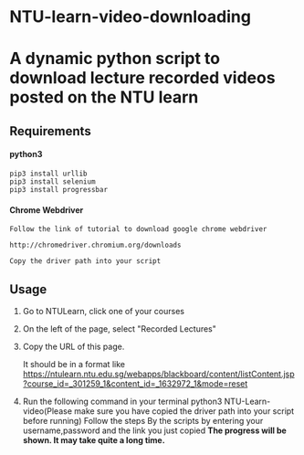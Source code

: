 # NTU-learn-video-downloading


# A dynamic python script to download lecture recorded videos posted on the NTU learn


## Requirements


#### python3

    pip3 install urllib
    pip3 install selenium
    pip3 install progressbar


#### Chrome Webdriver
    Follow the link of tutorial to download google chrome webdriver

    http://chromedriver.chromium.org/downloads
    
    Copy the driver path into your script


## Usage

1. Go to NTULearn, click one of your courses
2. On the left of the page, select "Recorded Lectures"
3. Copy the URL of this page.
    
    It should be in a format like
    https://ntulearn.ntu.edu.sg/webapps/blackboard/content/listContent.jsp?course_id=_301259_1&content_id=_1632972_1&mode=reset


4. Run the following command in your terminal
    python3 NTU-Learn-video(Please make sure you have copied the driver path into your script before running)
    Follow the steps By the scripts by entering your username,password and the link you just copied
**The progress will be shown. It may take quite a long time.**
    
